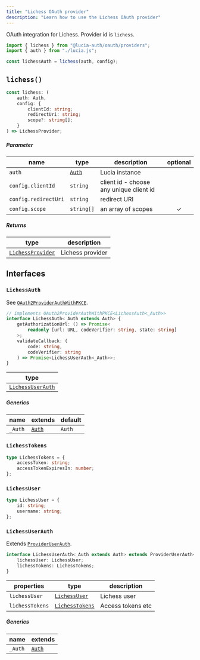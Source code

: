 ```yaml
---
title: "Lichess OAuth provider"
description: "Learn how to use the Lichess OAuth provider"
---
```


OAuth integration for Lichess. Provider id is `lichess`.

```ts
import { lichess } from "@lucia-auth/oauth/providers";
import { auth } from "./lucia.js";

const lichessAuth = lichess(auth, config);
```

## `lichess()`

```ts
const lichess: (
	auth: Auth,
	config: {
		clientId: string;
		redirectUri: string;
		scope?: string[];
	}
) => LichessProvider;
```

##### Parameter

| name                 | type                                       | description                             | optional |
| -------------------- | ------------------------------------------ | --------------------------------------- | :------: |
| `auth`               | [`Auth`](/reference/lucia/interfaces/auth) | Lucia instance                          |          |
| `config.clientId`    | `string`                                   | client id - choose any unique client id |          |
| `config.redirectUri` | `string`                                   | redirect URI                            |          |
| `config.scope`       | `string[]`                                 | an array of scopes                      |    ✓     |

##### Returns

| type                                  | description      |
| ------------------------------------- | ---------------- |
| [`LichessProvider`](#lichessprovider) | Lichess provider |

## Interfaces

### `LichessAuth`

See [`OAuth2ProviderAuthWithPKCE`](/reference/oauth/interfaces/oauth2providerauthwithpkce).

```ts
// implements OAuth2ProviderAuthWithPKCE<LichessAuth<_Auth>>
interface LichessAuth<_Auth extends Auth> {
	getAuthorizationUrl: () => Promise<
		readonly [url: URL, codeVerifier: string, state: string]
	>;
	validateCallback: (
		code: string,
		codeVerifier: string
	) => Promise<LichessUserAuth<_Auth>>;
}
```

| type                                  |
| ------------------------------------- |
| [`LichessUserAuth`](#lichessuserauth) |

##### Generics

| name    | extends                                    | default |
| ------- | ------------------------------------------ | ------- |
| `_Auth` | [`Auth`](/reference/lucia/interfaces/auth) | `Auth`  |

### `LichessTokens`

```ts
type LichessTokens = {
	accessToken: string;
	accessTokenExpiresIn: number;
};
```

### `LichessUser`

```ts
type LichessUser = {
	id: string;
	username: string;
};
```

### `LichessUserAuth`

Extends [`ProviderUserAuth`](/reference/oauth/interfaces/provideruserauth).

```ts
interface LichessUserAuth<_Auth extends Auth> extends ProviderUserAuth<_Auth> {
	lichessUser: LichessUser;
	lichessTokens: LichessTokens;
}
```

| properties      | type                              | description       |
| --------------- | --------------------------------- | ----------------- |
| `lichessUser`   | [`LichessUser`](#lichessuser)     | Lichess user      |
| `lichessTokens` | [`LichessTokens`](#lichesstokens) | Access tokens etc |

##### Generics

| name    | extends                                    |
| ------- | ------------------------------------------ |
| `_Auth` | [`Auth`](/reference/lucia/interfaces/auth) |

